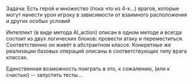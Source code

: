 Задача: Есть герой и множество (пока что из 4-х...) врагов, которые могут нанести урон игроку в зависимости от взаимного расположения и других особых условий

Интеллект (в виде метода AI_action) описан в одном методе и всегда состоит из двух логических блоков: провести атаку и переместиться. Соответственно он живёт в абстрактном классе.
Конкретные же реализации базовых операций описаны в соответствующих типу врага классах. 

Единственная возможность поиграть в это, к сожалению, (или к счастью) -- запустить тесты... 

